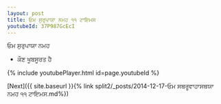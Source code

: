 ```yaml
---
layout: post
title: ਓਮ ਸੁਰੁਪਾਯਾ ਨਮਹ ੧੧ ਟਾਇਮਸ
youtubeId: 37P987GcEcI
---
```

 
 
 ਓਮ ਸੁਰੁਪਾਯਾ ਨਮਹ  
 
 -  ਕੌਣ ਖੂਬਸੂਰਤ ਹੈ 
 
  
 
  
 
 
 
 
 
 


{% include youtubePlayer.html id=page.youtubeId %}
 
[Next]({{ site.baseurl }}{% link  split2/_posts/2014-12-17-ਓਮ ਸਥਰੂਵਾਹਾਸਥਯਾ ਨਮਹ ੧੧ ਟਾਇਮਸ.md%})
 
